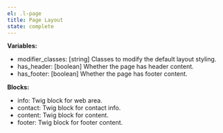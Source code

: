 ```yaml
---
el: .l-page
title: Page Layout
state: complete
---
```


__Variables:__
* modifier_classes: [string] Classes to modify the default layout styling.
* has_header: [boolean] Whether the page has header content.
* has_footer: [boolean] Whether the page has footer content.

__Blocks:__
* info: Twig block for web area.
* contact: Twig block for contact info.
* content: Twig block for content.
* footer: Twig block for footer content.
